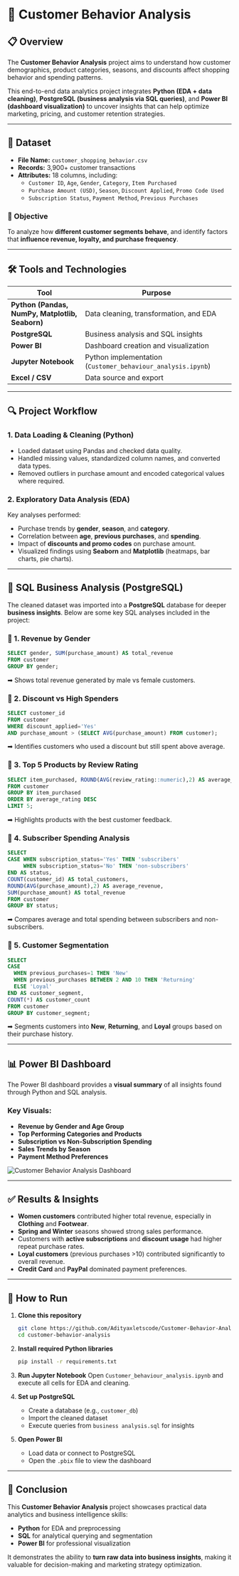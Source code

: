 # 🧠 Customer Behavior Analysis  

## 📋 Overview  
The **Customer Behavior Analysis** project aims to understand how customer demographics, product categories, seasons, and discounts affect shopping behavior and spending patterns.  

This end-to-end data analytics project integrates **Python (EDA + data cleaning)**, **PostgreSQL (business analysis via SQL queries)**, and **Power BI (dashboard visualization)** to uncover insights that can help optimize marketing, pricing, and customer retention strategies.

---

## 📁 Dataset  
- **File Name:** `customer_shopping_behavior.csv`  
- **Records:** 3,900+ customer transactions  
- **Attributes:** 18 columns, including:
  - `Customer ID`, `Age`, `Gender`, `Category`, `Item Purchased`  
  - `Purchase Amount (USD)`, `Season`, `Discount Applied`, `Promo Code Used`  
  - `Subscription Status`, `Payment Method`, `Previous Purchases`  

### 🎯 Objective  
To analyze how **different customer segments behave**, and identify factors that **influence revenue, loyalty, and purchase frequency**.

---

## 🛠️ Tools and Technologies  
| Tool | Purpose |
|------|----------|
| **Python (Pandas, NumPy, Matplotlib, Seaborn)** | Data cleaning, transformation, and EDA |
| **PostgreSQL** | Business analysis and SQL insights |
| **Power BI** | Dashboard creation and visualization |
| **Jupyter Notebook** | Python implementation (`Customer_behaviour_analysis.ipynb`) |
| **Excel / CSV** | Data source and export |

---

## 🔍 Project Workflow  

### 1. **Data Loading & Cleaning (Python)**
- Loaded dataset using Pandas and checked data quality.  
- Handled missing values, standardized column names, and converted data types.  
- Removed outliers in purchase amount and encoded categorical values where required.  

### 2. **Exploratory Data Analysis (EDA)**
Key analyses performed:
- Purchase trends by **gender**, **season**, and **category**.  
- Correlation between **age**, **previous purchases**, and **spending**.  
- Impact of **discounts and promo codes** on purchase amount.  
- Visualized findings using **Seaborn** and **Matplotlib** (heatmaps, bar charts, pie charts).

---

## 🧮 SQL Business Analysis (PostgreSQL)  

The cleaned dataset was imported into a **PostgreSQL** database for deeper **business insights**. Below are some key SQL analyses included in the project:

### 🔸 1. Revenue by Gender
```sql
SELECT gender, SUM(purchase_amount) AS total_revenue
FROM customer
GROUP BY gender;
```
➡ Shows total revenue generated by male vs female customers.

### 🔸 2. Discount vs High Spenders
```sql
SELECT customer_id
FROM customer
WHERE discount_applied='Yes'
AND purchase_amount > (SELECT AVG(purchase_amount) FROM customer);
```
➡ Identifies customers who used a discount but still spent above average.

### 🔸 3. Top 5 Products by Review Rating
```sql
SELECT item_purchased, ROUND(AVG(review_rating::numeric),2) AS average_rating
FROM customer
GROUP BY item_purchased
ORDER BY average_rating DESC
LIMIT 5;
```
➡ Highlights products with the best customer feedback.

### 🔸 4. Subscriber Spending Analysis
```sql
SELECT 
CASE WHEN subscription_status='Yes' THEN 'subscribers'
     WHEN subscription_status='No' THEN 'non-subscribers'
END AS status,
COUNT(customer_id) AS total_customers,
ROUND(AVG(purchase_amount),2) AS average_revenue,
SUM(purchase_amount) AS total_revenue
FROM customer
GROUP BY status;
```
➡ Compares average and total spending between subscribers and non-subscribers.

### 🔸 5. Customer Segmentation
```sql
SELECT
CASE
  WHEN previous_purchases=1 THEN 'New'
  WHEN previous_purchases BETWEEN 2 AND 10 THEN 'Returning'
  ELSE 'Loyal'
END AS customer_segment,
COUNT(*) AS customer_count
FROM customer
GROUP BY customer_segment;
```
➡ Segments customers into **New**, **Returning**, and **Loyal** groups based on their purchase history.

---

## 📊 Power BI Dashboard  
The Power BI dashboard provides a **visual summary** of all insights found through Python and SQL analysis.  

### Key Visuals:
- **Revenue by Gender and Age Group**  
- **Top Performing Categories and Products**  
- **Subscription vs Non-Subscription Spending**  
- **Sales Trends by Season**  
- **Payment Method Preferences**

![Customer Behavior Analysis Dashboard](customer%20behavior%20analysis%20dashboard.png)

---

## ✅ Results & Insights  
- **Women customers** contributed higher total revenue, especially in **Clothing** and **Footwear**.  
- **Spring and Winter** seasons showed strong sales performance.  
- Customers with **active subscriptions** and **discount usage** had higher repeat purchase rates.  
- **Loyal customers** (previous purchases >10) contributed significantly to overall revenue.  
- **Credit Card** and **PayPal** dominated payment preferences.

---

## 🚀 How to Run  

1. **Clone this repository**
   ```bash
   git clone https://github.com/Adityaxletscode/Customer-Behavior-Analysis.git
   cd customer-behavior-analysis
   ```

2. **Install required Python libraries**
   ```bash
   pip install -r requirements.txt
   ```

3. **Run Jupyter Notebook**
   Open `Customer_behaviour_analysis.ipynb` and execute all cells for EDA and cleaning.

4. **Set up PostgreSQL**
   - Create a database (e.g., `customer_db`)
   - Import the cleaned dataset  
   - Execute queries from `business analysis.sql` for insights

5. **Open Power BI**
   - Load data or connect to PostgreSQL  
   - Open the `.pbix` file to view the dashboard

---

## 🏁 Conclusion  
This **Customer Behavior Analysis** project showcases practical data analytics and business intelligence skills:  
- **Python** for EDA and preprocessing  
- **SQL** for analytical querying and segmentation  
- **Power BI** for professional visualization  

It demonstrates the ability to **turn raw data into business insights**, making it valuable for decision-making and marketing strategy optimization.

